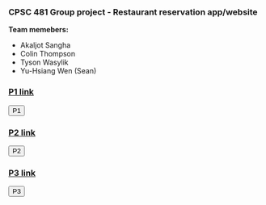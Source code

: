 ### CPSC 481 Group project - Restaurant reservation app/website
**Team memebers:**
* Akaljot Sangha
* Colin Thompson
* Tyson Wasylik
* Yu-Hsiang Wen (Sean)

<script>
  function p1_click() {
    p1_pdf = document.getElementById("p1_pdf")
    if (p1_pdf.style.display == "none")
      p1_pdf.style.display = "block"
    else
      p1_pdf.style.display = "none"
  }
  
  function p3_click() {
    p3_pdf = document.getElementById("p3_pdf")
    if (p3_pdf.style.display == "none")
      p3_pdf.style.display = "block"
    else
      p3_pdf.style.display = "none"
  }
</script>

### [P1 link](https://seavanas.github.io/CPSC481/team-acts__project_a1.pdf)
<button onclick="p1_click()">P1</button>
<embed id='p1_pdf' src='https://seavanas.github.io/CPSC481/team-acts__project_a1.pdf' width='100%' height='700px' style='display:none'>
<br>
### [P2 link](https://seavanas.github.io/CPSC481/p2.pdf)
<button onclick="p2_click()">P2</button>
<embed id='p2_pdf' src='https://seavanas.github.io/CPSC481/p2.pdf' type='application/pdf' width='100%' height='700px' style='display:none'>
### [P3 link](https://seavanas.github.io/CPSC481/p3.pdf)
<button onclick="p3_click()">P3</button>
<embed id='p3_pdf' src='https://seavanas.github.io/CPSC481/p3.pdf' type='application/pdf' width='100%' height='700px' style='display:none'>
